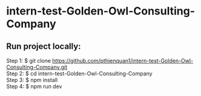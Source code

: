 # intern-test-Golden-Owl-Consulting-Company

## Run project locally:
Step 1: $ git clone https://github.com/pthienquan1/intern-test-Golden-Owl-Consulting-Company.git
<br>
Step 2: $ cd intern-test-Golden-Owl-Consulting-Company
<br> 
Step 3: $ npm install
<br>
Step 4: $ npm run dev 

